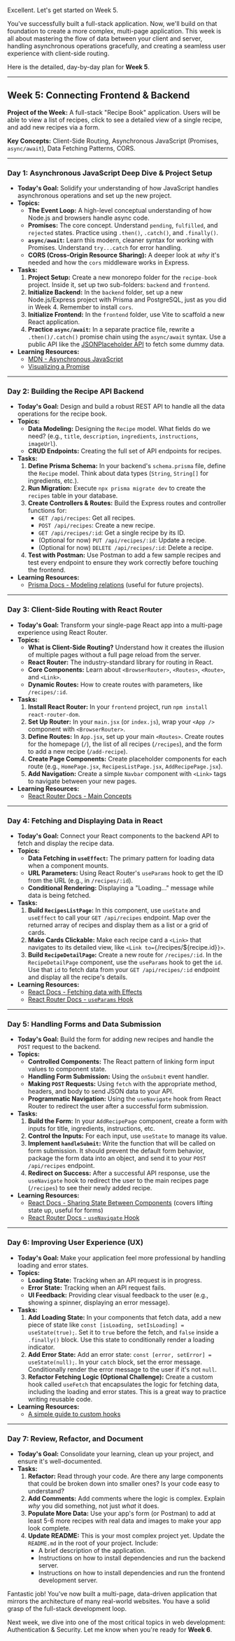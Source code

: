 Excellent. Let's get started on Week 5.

You've successfully built a full-stack application. Now, we'll build on that foundation to create a more complex, multi-page application. This week is all about mastering the flow of data between your client and server, handling asynchronous operations gracefully, and creating a seamless user experience with client-side routing.

Here is the detailed, day-by-day plan for **Week 5**.

-----

## Week 5: Connecting Frontend & Backend

**Project of the Week:** A full-stack "Recipe Book" application. Users will be able to view a list of recipes, click to see a detailed view of a single recipe, and add new recipes via a form.

**Key Concepts:** Client-Side Routing, Asynchronous JavaScript (Promises, `async/await`), Data Fetching Patterns, CORS.

-----

### **Day 1: Asynchronous JavaScript Deep Dive & Project Setup**

  * **Today's Goal:** Solidify your understanding of how JavaScript handles asynchronous operations and set up the new project.
  * **Topics:**
      * **The Event Loop:** A high-level conceptual understanding of how Node.js and browsers handle async code.
      * **Promises:** The core concept. Understand `pending`, `fulfilled`, and `rejected` states. Practice using `.then()`, `.catch()`, and `.finally()`.
      * **`async/await`:** Learn this modern, cleaner syntax for working with Promises. Understand `try...catch` for error handling.
      * **CORS (Cross-Origin Resource Sharing):** A deeper look at *why* it's needed and how the `cors` middleware works in Express.
  * **Tasks:**
    1.  **Project Setup:** Create a new monorepo folder for the `recipe-book` project. Inside it, set up two sub-folders: `backend` and `frontend`.
    2.  **Initialize Backend:** In the `backend` folder, set up a new Node.js/Express project with Prisma and PostgreSQL, just as you did in Week 4. Remember to install `cors`.
    3.  **Initialize Frontend:** In the `frontend` folder, use Vite to scaffold a new React application.
    4.  **Practice `async/await`:** In a separate practice file, rewrite a `.then()/.catch()` promise chain using the `async/await` syntax. Use a public API like the [JSONPlaceholder API](https://jsonplaceholder.typicode.com/) to fetch some dummy data.
  * **Learning Resources:**
      * [MDN - Asynchronous JavaScript](https://developer.mozilla.org/en-US/docs/Learn/JavaScript/Asynchronous)
      * [Visualizing a Promise](https://www.google.com/search?q=https://javascript.info/async-await)

-----

### **Day 2: Building the Recipe API Backend**

  * **Today's Goal:** Design and build a robust REST API to handle all the data operations for the recipe book.
  * **Topics:**
      * **Data Modeling:** Designing the `Recipe` model. What fields do we need? (e.g., `title`, `description`, `ingredients`, `instructions`, `imageUrl`).
      * **CRUD Endpoints:** Creating the full set of API endpoints for recipes.
  * **Tasks:**
    1.  **Define Prisma Schema:** In your backend's `schema.prisma` file, define the `Recipe` model. Think about data types (`String`, `String[]` for ingredients, etc.).
    2.  **Run Migration:** Execute `npx prisma migrate dev` to create the `recipes` table in your database.
    3.  **Create Controllers & Routes:** Build the Express routes and controller functions for:
          * `GET /api/recipes`: Get all recipes.
          * `POST /api/recipes`: Create a new recipe.
          * `GET /api/recipes/:id`: Get a single recipe by its ID.
          * (Optional for now) `PUT /api/recipes/:id`: Update a recipe.
          * (Optional for now) `DELETE /api/recipes/:id`: Delete a recipe.
    4.  **Test with Postman:** Use Postman to add a few sample recipes and test every endpoint to ensure they work correctly before touching the frontend.
  * **Learning Resources:**
      * [Prisma Docs - Modeling relations](https://www.google.com/search?q=https://www.prisma.io/docs/concepts/components/prisma-schema/relations) (useful for future projects).

-----

### **Day 3: Client-Side Routing with React Router**

  * **Today's Goal:** Transform your single-page React app into a multi-page experience using React Router.
  * **Topics:**
      * **What is Client-Side Routing?** Understand how it creates the illusion of multiple pages without a full page reload from the server.
      * **React Router:** The industry-standard library for routing in React.
      * **Core Components:** Learn about `<BrowserRouter>`, `<Routes>`, `<Route>`, and `<Link>`.
      * **Dynamic Routes:** How to create routes with parameters, like `/recipes/:id`.
  * **Tasks:**
    1.  **Install React Router:** In your `frontend` project, run `npm install react-router-dom`.
    2.  **Set Up Router:** In your `main.jsx` (or `index.js`), wrap your `<App />` component with `<BrowserRouter>`.
    3.  **Define Routes:** In `App.jsx`, set up your main `<Routes>`. Create routes for the homepage (`/`), the list of all recipes (`/recipes`), and the form to add a new recipe (`/add-recipe`).
    4.  **Create Page Components:** Create placeholder components for each route (e.g., `HomePage.jsx`, `RecipesListPage.jsx`, `AddRecipePage.jsx`).
    5.  **Add Navigation:** Create a simple `Navbar` component with `<Link>` tags to navigate between your new pages.
  * **Learning Resources:**
      * [React Router Docs - Main Concepts](https://www.google.com/search?q=https://reactrouter.com/en/main/start/concepts)

-----

### **Day 4: Fetching and Displaying Data in React**

  * **Today's Goal:** Connect your React components to the backend API to fetch and display the recipe data.
  * **Topics:**
      * **Data Fetching in `useEffect`:** The primary pattern for loading data when a component mounts.
      * **URL Parameters:** Using React Router's `useParams` hook to get the ID from the URL (e.g., in `/recipes/:id`).
      * **Conditional Rendering:** Displaying a "Loading..." message while data is being fetched.
  * **Tasks:**
    1.  **Build `RecipesListPage`:** In this component, use `useState` and `useEffect` to call your `GET /api/recipes` endpoint. Map over the returned array of recipes and display them as a list or a grid of cards.
    2.  **Make Cards Clickable:** Make each recipe card a `<Link>` that navigates to its detailed view, like `<Link to={`/recipes/${recipe.id}`}>`.
    3.  **Build `RecipeDetailPage`:** Create a new route for `/recipes/:id`. In the `RecipeDetailPage` component, use the `useParams` hook to get the `id`. Use that `id` to fetch data from your `GET /api/recipes/:id` endpoint and display all the recipe's details.
  * **Learning Resources:**
      * [React Docs - Fetching data with Effects](https://www.google.com/search?q=https://react.dev/learn/synchronizing-with-effects%23fetching-data)
      * [React Router Docs - `useParams` Hook](https://www.google.com/search?q=%5Bhttps://reactrouter.com/en/main/hooks/use-params%5D\(https://reactrouter.com/en/main/hooks/use-params\))

-----

### **Day 5: Handling Forms and Data Submission**

  * **Today's Goal:** Build the form for adding new recipes and handle the `POST` request to the backend.
  * **Topics:**
      * **Controlled Components:** The React pattern of linking form input values to component state.
      * **Handling Form Submission:** Using the `onSubmit` event handler.
      * **Making `POST` Requests:** Using `fetch` with the appropriate method, headers, and body to send JSON data to your API.
      * **Programmatic Navigation:** Using the `useNavigate` hook from React Router to redirect the user after a successful form submission.
  * **Tasks:**
    1.  **Build the Form:** In your `AddRecipePage` component, create a form with inputs for title, ingredients, instructions, etc.
    2.  **Control the Inputs:** For each input, use `useState` to manage its value.
    3.  **Implement `handleSubmit`:** Write the function that will be called on form submission. It should prevent the default form behavior, package the form data into an object, and send it to your `POST /api/recipes` endpoint.
    4.  **Redirect on Success:** After a successful API response, use the `useNavigate` hook to redirect the user to the main recipes page (`/recipes`) to see their newly added recipe.
  * **Learning Resources:**
      * [React Docs - Sharing State Between Components](https://react.dev/learn/sharing-state-between-components) (covers lifting state up, useful for forms)
      * [React Router Docs - `useNavigate` Hook](https://www.google.com/search?q=%5Bhttps://reactrouter.com/en/main/hooks/use-navigate%5D\(https://reactrouter.com/en/main/hooks/use-navigate\))

-----

### **Day 6: Improving User Experience (UX)**

  * **Today's Goal:** Make your application feel more professional by handling loading and error states.
  * **Topics:**
      * **Loading State:** Tracking when an API request is in progress.
      * **Error State:** Tracking when an API request fails.
      * **UI Feedback:** Providing clear visual feedback to the user (e.g., showing a spinner, displaying an error message).
  * **Tasks:**
    1.  **Add Loading State:** In your components that fetch data, add a new piece of state like `const [isLoading, setIsLoading] = useState(true);`. Set it to `true` before the fetch, and `false` inside a `.finally()` block. Use this state to conditionally render a loading indicator.
    2.  **Add Error State:** Add an error state: `const [error, setError] = useState(null);`. In your `catch` block, set the error message. Conditionally render the error message to the user if it's not `null`.
    3.  **Refactor Fetching Logic (Optional Challenge):** Create a custom hook called `useFetch` that encapsulates the logic for fetching data, including the loading and error states. This is a great way to practice writing reusable code.
  * **Learning Resources:**
      * [A simple guide to custom hooks](https://www.google.com/search?q=a+simple+guide+to+custom+hooks+react)

-----

### **Day 7: Review, Refactor, and Document**

  * **Today's Goal:** Consolidate your learning, clean up your project, and ensure it's well-documented.
  * **Tasks:**
    1.  **Refactor:** Read through your code. Are there any large components that could be broken down into smaller ones? Is your code easy to understand?
    2.  **Add Comments:** Add comments where the logic is complex. Explain *why* you did something, not just *what* it does.
    3.  **Populate More Data:** Use your app's form (or Postman) to add at least 5-6 more recipes with real data and images to make your app look complete.
    4.  **Update README:** This is your most complex project yet. Update the `README.md` in the root of your project. Include:
          * A brief description of the application.
          * Instructions on how to install dependencies and run the backend server.
          * Instructions on how to install dependencies and run the frontend development server.

Fantastic job\! You've now built a multi-page, data-driven application that mirrors the architecture of many real-world websites. You have a solid grasp of the full-stack development loop.

Next week, we dive into one of the most critical topics in web development: Authentication & Security. Let me know when you're ready for **Week 6**.
